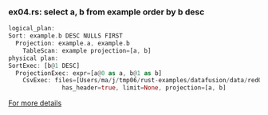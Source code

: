 
### ex04.rs: select a, b from example order by b desc

```rust
logical_plan: 
Sort: example.b DESC NULLS FIRST   
  Projection: example.a, example.b  
    TableScan: example projection=[a, b]   
physical plan:
SortExec: [b@1 DESC]    
  ProjectionExec: expr=[a@0 as a, b@1 as b]     
    CsvExec: files=[Users/ma/j/tmp06/rust-examples/datafusion/data/red0.csv],
               has_header=true, limit=None, projection=[a, b]
```

[For more details](https://github.com/stormasm/rust-examples/tree/main/datafusion)